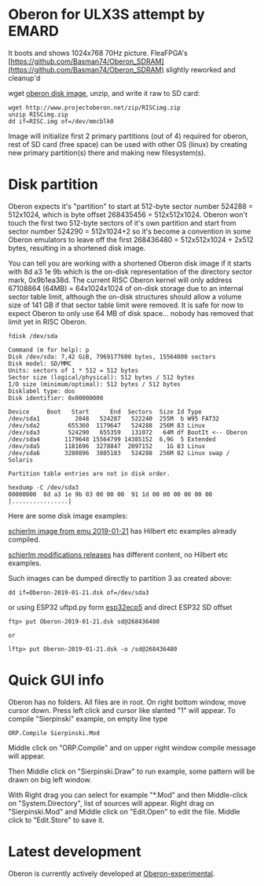 # Oberon for ULX3S attempt by EMARD

It boots and shows 1024x768 70Hz picture.
FleaFPGA's
[https://github.com/Basman74/Oberon_SDRAM](https://github.com/Basman74/Oberon_SDRAM)
slightly reworked and cleanup'd

wget [oberon disk image](http://www.projectoberon.net/zip/RISCimg.zip),
unzip, and write it raw to SD card:

    wget http://www.projectoberon.net/zip/RISCimg.zip
    unzip RISCimg.zip
    dd if=RISC.img of=/dev/mmcblk0

Image will initialize first 2 primary partitions (out of 4) required for
oberon, rest of SD card (free space) can be used with
other OS (linux) by creating new primary partition(s)
there and making new filesystem(s).

# Disk partition

Oberon expects it's "partition" to start at 512-byte sector number 524288 =
512x1024, which is byte offset 268435456 = 512x512x1024. Oberon won't touch the first
two 512-byte sectors of it's own partition and start from sector number
524290 = 512x1024+2 so it's become a convention in some Oberon
emulators to leave off the first 268436480 = 512x512x1024 + 2x512 bytes,
resulting in a shortened disk image.

You can tell you are working with a shortened Oberon disk image
if it starts with 8d a3 1e 9b which is the on-disk representation of the
directory sector mark, 0x9b1ea38d. The current RISC Oberon kernel will only
address 67108864 (64MB) = 64x1024x1024 of on-disk storage due to an internal
sector table limit, although the on-disk structures should allow a volume size
of 141 GB if that sector table limit were removed. It is safe for now to expect Oberon
to only use 64 MB of disk space... nobody has removed that limit yet in RISC
Oberon.


    fdisk /dev/sda

    Command (m for help): p
    Disk /dev/sda: 7,42 GiB, 7969177600 bytes, 15564800 sectors
    Disk model: SD/MMC          
    Units: sectors of 1 * 512 = 512 bytes
    Sector size (logical/physical): 512 bytes / 512 bytes
    I/O size (minimum/optimal): 512 bytes / 512 bytes
    Disklabel type: dos
    Disk identifier: 0x00000000

    Device     Boot   Start      End  Sectors  Size Id Type
    /dev/sda1          2048   524287   522240  255M  b W95 FAT32
    /dev/sda2        655360  1179647   524288  256M 83 Linux
    /dev/sda3        524290   655359   131072   64M df BootIt <-- Oberon
    /dev/sda4       1179648 15564799 14385152  6,9G  5 Extended
    /dev/sda5       1181696  3278847  2097152    1G 83 Linux
    /dev/sda6       3280896  3805183   524288  256M 82 Linux swap / Solaris

    Partition table entries are not in disk order.

    hexdump -C /dev/sda3
    00000000  8d a3 1e 9b 03 00 00 00  91 1d 00 00 00 00 00 00  |................|

Here are some disk image examples:

[schierlm image from emu 2019-01-21](https://github.com/schierlm/oberon-risc-emu-enhanced)
has Hilbert etc examples already compiled.

[schierlm modifications releases](https://github.com/schierlm/Oberon2013Modifications)
has different content, no Hilbert etc examples.

Such images can be dumped directly to partition 3 as created above:

    dd if=Oberon-2019-01-21.dsk of=/dev/sda3

or using ESP32 uftpd.py form [esp32ecp5](https://github.com/emard/esp32ecp5)
and direct ESP32 SD offset

    ftp> put Oberon-2019-01-21.dsk sd@268436480

    or

    lftp> put Oberon-2019-01-21.dsk -o /sd@268436480

# Quick GUI info

Oberon has no folders. All files are in root.
On right bottom window, move cursor down.
Press left click and cursor like slanted "1" will appear.
To compile "Sierpinski" example, on empty line type

    ORP.Compile Sierpinski.Mod

Middle click on "ORP.Compile" and on upper right window
compile message will appear.

Then Middle click on "Sierpinski.Draw" to run example, some
pattern will be drawn on big left window.

With Right drag you can select for example "*.Mod"
and then Middle-click on "System.Directory", list of sources
will appear. Right drag on "Sierpinski.Mod" and Middle click
on "Edit.Open" to edit the file. Middle click to "Edit.Store"
to save it.

# Latest development

Oberon is currently actively developed at
[Oberon-experimental](https://github.com/andreaspirklbauer/Oberon-experimental).

